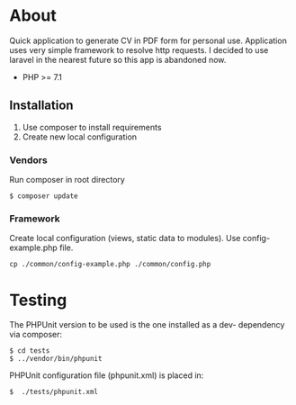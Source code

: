 # About

Quick application to generate CV in PDF form for personal use. 
Application uses very simple framework to resolve http requests. 
I decided to use laravel in the nearest future so this app is abandoned now.

* PHP >= 7.1

## Installation

1. Use composer to install requirements 
2. Create new local configuration

### Vendors

Run composer in root directory

```text
$ composer update
```

### Framework

Create local configuration (views, static data to modules). 
Use config-example.php file.

```text
cp ./common/config-example.php ./common/config.php
```

# Testing

The PHPUnit version to be used is the one installed as a dev- dependency via composer:

```text
$ cd tests
$ ../vendor/bin/phpunit
```

PHPUnit configuration file (phpunit.xml) is placed in:

```text
$  ./tests/phpunit.xml
```


